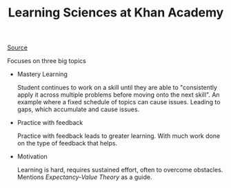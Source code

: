 ﻿---
backlinks:
- title: Learning
  url: /sense/Learning/learning.html
- title: First experiments with LLM APIs
  url: /sense/AI/explorations/first-llm-api-experiments.html
title: Learning Sciences at Khan Academy
---
[Source](https://blog.khanacademy.org/an-introduction-to-learning-science-at-khan-academy/)

Focuses on three big topics 

- Mastery Learning

	Student continues to work on a skill until they are able to "consistently apply it across multiple problems before moving onto the next skill".   An example where a fixed schedule of topics can cause issues. Leading to gaps, which accumulate and cause issues.

- Practice with feedback

	Practice with feedback leads to greater learning. With much work done on the type of feedback that helps. 

- Motivation 

	Learning is hard, requires sustained effort, often to overcome obstacles. Mentions _Expectancy-Value Theory_ as a guide.